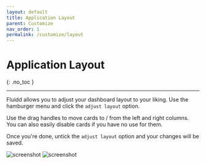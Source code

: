 ```yaml
---
layout: default
title: Application Layout
parent: Customize
nav_order: 1
permalink: /customize/layout
---
```


# Application Layout
{: .no_toc }

---

Fluidd allows you to adjust your dashboard layout to your liking. Use the
hamburger menu and click the `adjust layout` option.

Use the drag handles to move cards to / from the left and right columns. You
can also easily disable cards if you have no use for them.

Once you're done, untick the `adjust layout` option and your changes will be
saved.

![screenshot](/assets/images/layout1.png)
![screenshot](/assets/images/layout2.png)
